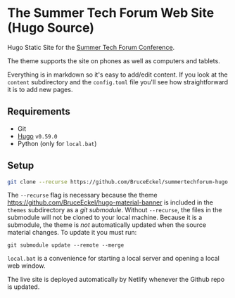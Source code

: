 # The Summer Tech Forum Web Site (Hugo Source)

Hugo Static Site for the [Summer Tech Forum Conference](https://www.SummerTechForum.com).

The theme supports the site on phones as well as computers and tablets.

Everything is in markdown so it's easy to add/edit content. If you look at the
`content` subdirectory and the `config.toml` file you'll see how straightforward it is to add new pages.

## Requirements

- Git
- [Hugo](https://gohugo.io/getting-started/installing/) `v0.59.0`
- Python (only for `local.bat`)

## Setup

```bash
git clone --recurse https://github.com/BruceEckel/summertechforum-hugo
```

The `--recurse` flag is necessary because the theme https://github.com/BruceEckel/hugo-material-banner
is included in the `themes` subdirectory as a *git submodule*. Without `--recurse`, the files in the submodule
will not be cloned to your local machine.
Because it is a submodule, the theme is *not* automatically updated when the source material
changes. To update it you must run:

```
git submodule update --remote --merge
```

`local.bat` is a convenience for starting a local server and opening a local web window.

The live site is deployed automatically by Netlify whenever the Github repo is updated.

